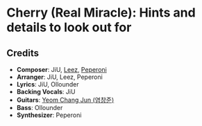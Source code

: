 # Cherry (Real Miracle): Hints and details to look out for

## Credits

* **Composer**: JiU, [Leez](https://www.discogs.com/artist/6450670-Leez-2), [Peperoni](https://www.discogs.com/artist/11137949-Peperoni-3)
* **Arranger**: JiU, Leez, Peperoni
* **Lyrics**: JiU, Ollounder
* **Backing Vocals**: JiU
* **Guitars**: [Yeom Chang Jun (염창준)](https://www.discogs.com/artist/11137952-%EC%97%BC%EC%B0%BD%EC%A4%80)
* **Bass**: Ollounder
* **Synthesizer**: Peperoni
